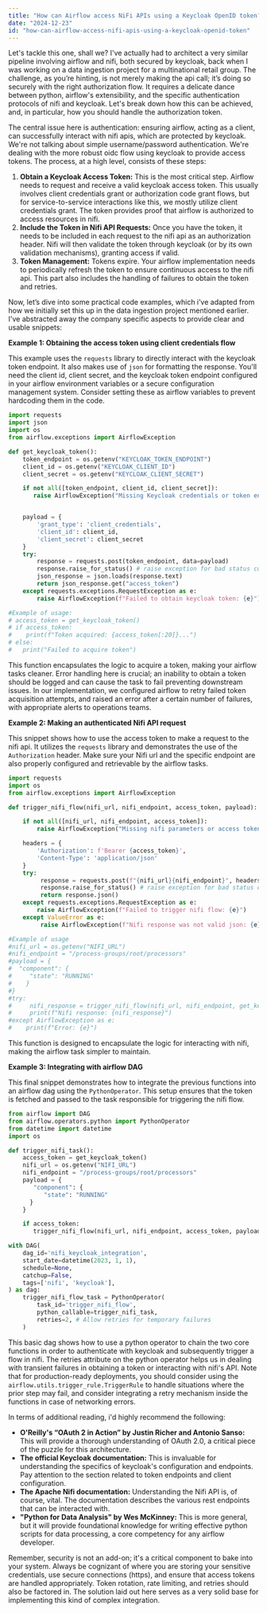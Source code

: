 ```yaml
---
title: "How can Airflow access NiFi APIs using a Keycloak OpenID token?"
date: "2024-12-23"
id: "how-can-airflow-access-nifi-apis-using-a-keycloak-openid-token"
---
```


Let's tackle this one, shall we? I've actually had to architect a very similar pipeline involving airflow and nifi, both secured by keycloak, back when I was working on a data ingestion project for a multinational retail group. The challenge, as you’re hinting, is not merely making the api call; it’s doing so securely with the right authorization flow. It requires a delicate dance between python, airflow's extensibility, and the specific authentication protocols of nifi and keycloak. Let's break down how this can be achieved, and, in particular, how you should handle the authorization token.

The central issue here is authentication: ensuring airflow, acting as a client, can successfully interact with nifi apis, which are protected by keycloak. We're not talking about simple username/password authentication. We're dealing with the more robust oidc flow using keycloak to provide access tokens. The process, at a high level, consists of these steps:

1.  **Obtain a Keycloak Access Token:** This is the most critical step. Airflow needs to request and receive a valid keycloak access token. This usually involves client credentials grant or authorization code grant flows, but for service-to-service interactions like this, we mostly utilize client credentials grant. The token provides proof that airflow is authorized to access resources in nifi.
2.  **Include the Token in Nifi API Requests:** Once you have the token, it needs to be included in each request to the nifi api as an authorization header. Nifi will then validate the token through keycloak (or by its own validation mechanisms), granting access if valid.
3.  **Token Management:** Tokens expire. Your airflow implementation needs to periodically refresh the token to ensure continuous access to the nifi api. This part also includes the handling of failures to obtain the token and retries.

Now, let’s dive into some practical code examples, which i’ve adapted from how we initially set this up in the data ingestion project mentioned earlier. I've abstracted away the company specific aspects to provide clear and usable snippets:

**Example 1: Obtaining the access token using client credentials flow**

This example uses the `requests` library to directly interact with the keycloak token endpoint. It also makes use of `json` for formatting the response. You'll need the client id, client secret, and the keycloak token endpoint configured in your airflow environment variables or a secure configuration management system. Consider setting these as airflow variables to prevent hardcoding them in the code.

```python
import requests
import json
import os
from airflow.exceptions import AirflowException

def get_keycloak_token():
    token_endpoint = os.getenv("KEYCLOAK_TOKEN_ENDPOINT")
    client_id = os.getenv("KEYCLOAK_CLIENT_ID")
    client_secret = os.getenv("KEYCLOAK_CLIENT_SECRET")

    if not all([token_endpoint, client_id, client_secret]):
       raise AirflowException("Missing Keycloak credentials or token endpoint.")


    payload = {
        'grant_type': 'client_credentials',
        'client_id': client_id,
        'client_secret': client_secret
    }
    try:
        response = requests.post(token_endpoint, data=payload)
        response.raise_for_status() # raise exception for bad status codes (4xx, 5xx)
        json_response = json.loads(response.text)
        return json_response.get("access_token")
    except requests.exceptions.RequestException as e:
        raise AirflowException(f"Failed to obtain keycloak token: {e}")

#Example of usage:
# access_token = get_keycloak_token()
# if access_token:
#    print(f"Token acquired: {access_token[:20]}...")
# else:
#   print("Failed to acquire token")
```

This function encapsulates the logic to acquire a token, making your airflow tasks cleaner. Error handling here is crucial; an inability to obtain a token should be logged and can cause the task to fail preventing downstream issues. In our implementation, we configured airflow to retry failed token acquisition attempts, and raised an error after a certain number of failures, with appropriate alerts to operations teams.

**Example 2: Making an authenticated Nifi API request**

This snippet shows how to use the access token to make a request to the nifi api. It utilizes the `requests` library and demonstrates the use of the `Authorization` header. Make sure your Nifi url and the specific endpoint are also properly configured and retrievable by the airflow tasks.

```python
import requests
import os
from airflow.exceptions import AirflowException

def trigger_nifi_flow(nifi_url, nifi_endpoint, access_token, payload):

    if not all([nifi_url, nifi_endpoint, access_token]):
        raise AirflowException("Missing nifi parameters or access token.")

    headers = {
        'Authorization': f'Bearer {access_token}',
        'Content-Type': 'application/json'
    }
    try:
         response = requests.post(f"{nifi_url}{nifi_endpoint}", headers=headers, json=payload)
         response.raise_for_status() # raise exception for bad status codes (4xx, 5xx)
         return response.json()
    except requests.exceptions.RequestException as e:
        raise AirflowException(f"Failed to trigger nifi flow: {e}")
    except ValueError as e:
         raise AirflowException(f"Nifi response was not valid json: {e}")

#Example of usage
#nifi_url = os.getenv("NIFI_URL")
#nifi_endpoint = "/process-groups/root/processors"
#payload = {
#  "component": {
#     "state": "RUNNING"
#    }
#}
#try:
#     nifi_response = trigger_nifi_flow(nifi_url, nifi_endpoint, get_keycloak_token(), payload)
#     print(f"Nifi response: {nifi_response}")
#except AirflowException as e:
#    print(f"Error: {e}")
```

This function is designed to encapsulate the logic for interacting with nifi, making the airflow task simpler to maintain.

**Example 3: Integrating with airflow DAG**

This final snippet demonstrates how to integrate the previous functions into an airflow dag using the `PythonOperator`. This setup ensures that the token is fetched and passed to the task responsible for triggering the nifi flow.

```python
from airflow import DAG
from airflow.operators.python import PythonOperator
from datetime import datetime
import os

def trigger_nifi_task():
    access_token = get_keycloak_token()
    nifi_url = os.getenv("NIFI_URL")
    nifi_endpoint = "/process-groups/root/processors"
    payload = {
       "component": {
          "state": "RUNNING"
      }
    }

    if access_token:
       trigger_nifi_flow(nifi_url, nifi_endpoint, access_token, payload)

with DAG(
    dag_id='nifi_keycloak_integration',
    start_date=datetime(2023, 1, 1),
    schedule=None,
    catchup=False,
    tags=['nifi', 'keycloak'],
) as dag:
    trigger_nifi_flow_task = PythonOperator(
        task_id='trigger_nifi_flow',
        python_callable=trigger_nifi_task,
        retries=2, # Allow retries for temporary failures
    )
```

This basic dag shows how to use a python operator to chain the two core functions in order to authenticate with keycloak and subsequently trigger a flow in nifi. The retries attribute on the python operator helps us in dealing with transient failures in obtaining a token or interacting with nifi's API. Note that for production-ready deployments, you should consider using the `airflow.utils.trigger_rule.TriggerRule` to handle situations where the prior step may fail, and consider integrating a retry mechanism inside the functions in case of networking errors.

In terms of additional reading, i'd highly recommend the following:

*   **O'Reilly's “OAuth 2 in Action” by Justin Richer and Antonio Sanso:** This will provide a thorough understanding of OAuth 2.0, a critical piece of the puzzle for this architecture.
*   **The official Keycloak documentation:** This is invaluable for understanding the specifics of keycloak's configuration and endpoints. Pay attention to the section related to token endpoints and client configuration.
*   **The Apache Nifi documentation:** Understanding the Nifi API is, of course, vital. The documentation describes the various rest endpoints that can be interacted with.
*  **"Python for Data Analysis" by Wes McKinney:** This is more general, but it will provide foundational knowledge for writing effective python scripts for data processing, a core competency for any airflow developer.

Remember, security is not an add-on; it's a critical component to bake into your system. Always be cognizant of where you are storing your sensitive credentials, use secure connections (https), and ensure that access tokens are handled appropriately. Token rotation, rate limiting, and retries should also be factored in. The solution laid out here serves as a very solid base for implementing this kind of complex integration.
